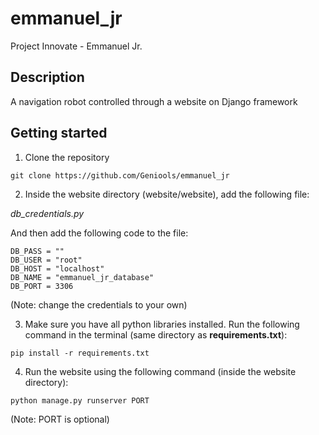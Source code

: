# emmanuel_jr
Project Innovate - Emmanuel Jr.

## Description
A navigation robot controlled through a website on Django framework

## Getting started

1. Clone the repository

```
git clone https://github.com/Geniools/emmanuel_jr
```

 2. Inside the website directory (website/website), add the following file: 

*db_credentials.py*

And then add the following code to the file:

 ```
DB_PASS = ""
DB_USER = "root"
DB_HOST = "localhost"
DB_NAME = "emmanuel_jr_database"
DB_PORT = 3306
```
(Note: change the credentials to your own)

3. Make sure you have all python libraries installed. 
Run the following command in the terminal (same directory as **requirements.txt**):


```
pip install -r requirements.txt
```

4. Run the website using the following command (inside the website directory):

```
python manage.py runserver PORT
```
(Note: PORT is optional)

